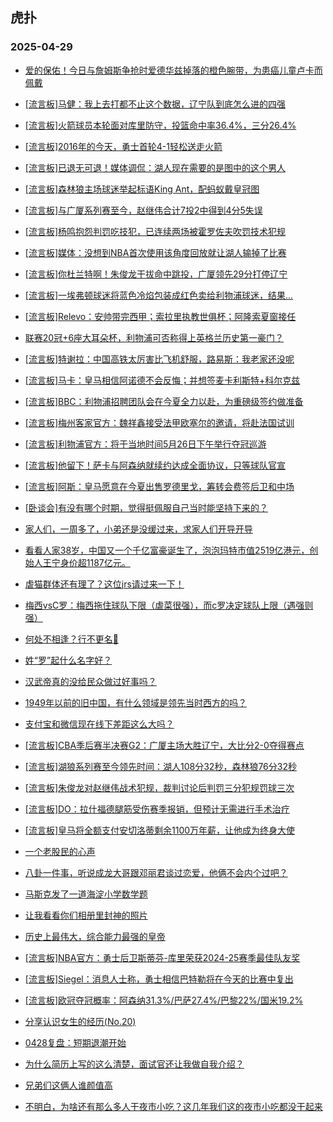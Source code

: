 ## 虎扑 
### 2025-04-29

+ [爱的保佑！今日与詹姆斯争抢时爱德华兹掉落的橙色腕带，为患癌儿童卢卡而佩戴](https://bbs.hupu.com/632201052.html)

+ [[流言板]马健：我上去打都不止这个数据，辽宁队到底怎么进的四强](https://bbs.hupu.com/632206302.html)

+ [[流言板]火箭球员本轮面对库里防守，投篮命中率36.4%，三分26.4%](https://bbs.hupu.com/632201788.html)

+ [[流言板]2016年的今天，勇士首轮4-1轻松送走火箭](https://bbs.hupu.com/632204239.html)

+ [[流言板]已退无可退！媒体调侃：湖人现在需要的是图中的这个男人](https://bbs.hupu.com/632201383.html)

+ [[流言板]森林狼主场球迷举起标语King Ant，配蚂蚁戴皇冠图](https://bbs.hupu.com/632201236.html)

+ [[流言板]与广厦系列赛至今，赵继伟合计7投2中得到4分5失误](https://bbs.hupu.com/632203777.html)

+ [[流言板]杨鸣抱怨判罚吃技犯，已连续两场被霍罗佐夫吹罚技术犯规](https://bbs.hupu.com/632202896.html)

+ [[流言板]媒体：没想到NBA首次使用该角度回放就让湖人输掉了比赛](https://bbs.hupu.com/632204298.html)

+ [[流言板]你杜兰特啊！朱俊龙干拔命中跳投，广厦领先29分打停辽宁](https://bbs.hupu.com/632204710.html)

+ [[流言板]一埃弗顿球迷将蓝色冷焰包装成红色卖给利物浦球迷，结果...](https://bbs.hupu.com/632196924.html)

+ [[流言板]Relevo：安帅带完西甲；索拉里执教世俱杯；阿隆索夏窗接任](https://bbs.hupu.com/632196417.html)

+ [联赛20冠+6座大耳朵杯，利物浦可否称得上英格兰历史第一豪门？](https://bbs.hupu.com/632196106.html)

+ [[流言板]特谢拉：中国高铁太厉害比飞机舒服，路易斯：我老家还没呢](https://bbs.hupu.com/632200506.html)

+ [[流言板]马卡：皇马相信阿诺德不会反悔；并想签麦卡利斯特+科尔克兹](https://bbs.hupu.com/632198387.html)

+ [[流言板]BBC：利物浦招聘团队会在今夏全力以赴，为重磅级签约做准备](https://bbs.hupu.com/632198488.html)

+ [[流言板]梅州客家官方：魏祥鑫接受法甲欧塞尔的邀请，将赴法国试训](https://bbs.hupu.com/632194549.html)

+ [[流言板]利物浦官方：将于当地时间5月26日下午举行夺冠巡游](https://bbs.hupu.com/632201821.html)

+ [[流言板]他留下！萨卡与阿森纳就续约达成全面协议，只等球队官宣](https://bbs.hupu.com/632200588.html)

+ [[流言板]阿斯：皇马愿意在今夏出售罗德里戈，筹转会费签后卫和中场](https://bbs.hupu.com/632201593.html)

+ [[卧谈会]有没有哪个时期，觉得挺佩服自己当时能坚持下来的？](https://bbs.hupu.com/632204767.html)

+ [家人们，一周多了，小弟还是没缓过来，求家人们开导开导](https://bbs.hupu.com/632200748.html)

+ [看看人家38岁，中国又一个千亿富豪诞生了，泡泡玛特市值2519亿港元，创始人王宁身价超1187亿元。](https://bbs.hupu.com/632200836.html)

+ [虐猫群体还有理了？这位jrs请过来一下！](https://bbs.hupu.com/632201388.html)

+ [梅西vsC罗：梅西拖住球队下限（虐菜很强），而c罗决定球队上限（遇强则强）](https://bbs.hupu.com/632200850.html)

+ [何处不相逢？行不更名🤣](https://bbs.hupu.com/632201783.html)

+ [姓“罗”起什么名字好？](https://bbs.hupu.com/632200753.html)

+ [汉武帝真的没给民众做过好事吗？](https://bbs.hupu.com/632204396.html)

+ [1949年以前的旧中国，有什么领域是领先当时西方的吗？](https://bbs.hupu.com/632201541.html)

+ [支付宝和微信现在线下差距这么大吗？](https://bbs.hupu.com/632200849.html)

+ [[流言板]CBA季后赛半决赛G2：广厦主场大胜辽宁，大比分2-0夺得赛点](https://bbs.hupu.com/632205821.html)

+ [[流言板]湖狼系列赛至今领先时间：湖人108分32秒，森林狼76分32秒](https://bbs.hupu.com/632204050.html)

+ [[流言板]朱俊龙对赵继伟战术犯规，裁判讨论后判罚三分犯规罚球三次](https://bbs.hupu.com/632204329.html)

+ [[流言板]DO：拉什福德腿筋受伤赛季报销，但预计无需进行手术治疗](https://bbs.hupu.com/632203513.html)

+ [[流言板]皇马将全额支付安切洛蒂剩余1100万年薪，让他成为终身大使](https://bbs.hupu.com/632202956.html)

+ [一个老股民的心声](https://bbs.hupu.com/632201505.html)

+ [八卦一件事，听说成龙大哥跟邓丽君谈过恋爱，他俩不会内个过吧？](https://bbs.hupu.com/632206717.html)

+ [马斯克发了一道海淀小学数学题](https://bbs.hupu.com/632207995.html)

+ [让我看看你们相册里封神的照片](https://bbs.hupu.com/632206226.html)

+ [历史上最伟大，综合能力最强的皇帝](https://bbs.hupu.com/632201935.html)

+ [[流言板]NBA官方：勇士后卫斯蒂芬-库里荣获2024-25赛季最佳队友奖](https://bbs.hupu.com/632209237.html)

+ [[流言板]Siegel：消息人士称，勇士相信巴特勒将在今天的比赛中复出](https://bbs.hupu.com/632208992.html)

+ [[流言板]欧冠夺冠概率：阿森纳31.3%/巴萨27.4%/巴黎22%/国米19.2%](https://bbs.hupu.com/632201309.html)

+ [分享认识女生的经历(No.20)](https://bbs.hupu.com/632206517.html)

+ [0428复盘：短期退潮开始](https://bbs.hupu.com/632204652.html)

+ [为什么简历上写的这么清楚，面试官还让我做自我介绍？](https://bbs.hupu.com/632207210.html)

+ [兄弟们这俩人谁颜值高](https://bbs.hupu.com/632204019.html)

+ [不明白，为啥还有那么多人干夜市小吃？这几年我们这的夜市小吃都没干起来](https://bbs.hupu.com/632206150.html)

